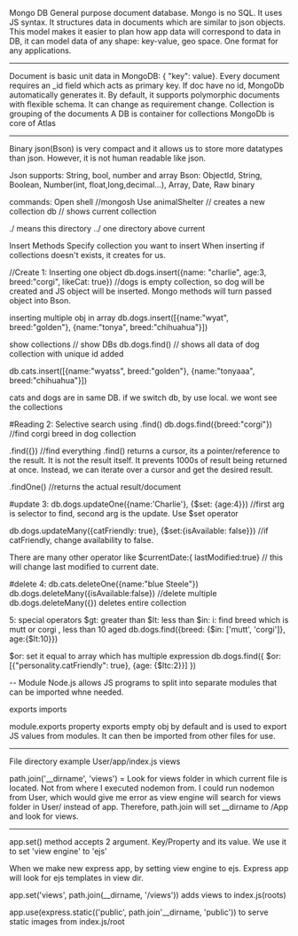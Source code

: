 Mongo DB General purpose document database. Mongo is no SQL. It uses JS syntax.
It structures data in documents which are similar to json objects. This model makes it easier to plan how app data will correspond to data in DB, it can model data of any shape: key-value, geo space. One format for any applications.

---

Document is basic unit data in MongoDB: { "key": value}. Every document requires an \_id field which acts as primary key. If doc have no id, MongoDb automatically generates it. By default, it supports polymorphic documents with flexible schema. It can change as requirement change.
Collection is grouping of the documents
A DB is container for collections
MongoDb is core of Atlas

---

Binary json(Bson) is very compact and it allows us to store more datatypes than json. However, it is not human readable like json.

Json supports: String, bool, number and array
Bson: ObjectId, String, Boolean, Number(int, float,long,decimal...), Array, Date, Raw binary

commands:
Open shell //mongosh
Use animalShelter // creates a new collection
db // shows current collection

./ means this directory
../ one directory above current

Insert Methods
Specify collection you want to insert
When inserting if collections doesn't exists, it creates for us.

//Create
1: Inserting one object
db.dogs.insert({name: "charlie", age:3, breed:"corgi", likeCat: true}) //dogs is empty collection, so dog will be created and JS object will be inserted. Mongo methods will turn passed object into Bson.

inserting multiple obj in array
db.dogs.insert([{name:"wyat", breed:"golden"}, {name:"tonya", breed:"chihuahua"}])

show collections // show DBs
db.dogs.find() // shows all data of dog collection with unique id added

db.cats.insert([{name:"wyatss", breed:"golden"}, {name:"tonyaaa", breed:"chihuahua"}])

cats and dogs are in same DB.
if we switch db, by use local. we wont see the collections

#Reading
2: Selective search using .find()
db.dogs.find({breed:"corgi"}) //find corgi breed in dog collection

.find({}) //find everything
.find() returns a cursor, its a pointer/reference to the result. It is not the result itself. It prevents 1000s of result being returned at once. Instead, we can iterate over a cursor and get the desired result.

.findOne() //returns the actual result/document

#update
3: db.dogs.updateOne({name:'Charlie'}, {$set: {age:4}}) //first arg is selector to find, second arg is the update. Use $set operator

db.dogs.updateMany({catFriendly: true}, {$set:{isAvailable: false}}) //if catFriendly, change availability to false.

There are many other operator like
$currentDate:{ lastModified:true} // this will change last modified to current date.

#delete
4: db.cats.deleteOne({name:"blue Steele"})
db.dogs.deleteMany({isAvailable:false}) //delete multiple
db.dogs.deleteMany({}) deletes entire collection

5: special operators
$gt: greater than
$lt: less than
$in: 
    i: find breed which is mutt or corgi , less than 10 aged
    db.dogs.find({breed: {$in: ['mutt', 'corgi']}, age:{$lt:10}})

$or: set it equal to array which has multiple expression
    db.dogs.find({
        $or: [{"personality.catFriendly": true}, {age: {$ltc:2}}]
})


--  Module 
Node.js allows JS programs to split into separate modules that can be imported whne needed.

exports
imports


module.exports property exports empty obj by default and is used to export JS values from modules. 
It can then be imported from other files for use.

---
File directory example
User/app/index.js views

path.join('__dirname', 'views') = Look for views folder in which current file is located.
 Not from where I executed nodemon from. I could run nodemon from User, which would give me error as view engine
will search for views folder in User/ instead of app.
Therefore, path.join will set __dirname to /App and look for views.


---
app.set() method accepts 2 argument. Key/Property and its value.
We use it to set 'view engine' to 'ejs'

When we make new express app, by setting view engine to ejs. 
Express app will look for ejs templates in view dir.

app.set('views', path.join(__dirname, '/views')) adds views to index.js(roots)

app.use(express.static(('public', path.join'__dirname, 'public')) to serve static images from index.js/root